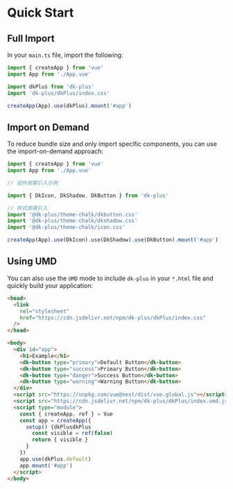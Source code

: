 # Quick Start

## Full Import

In your `main.ts`  file, import the following:

```ts
import { createApp } from 'vue'
import App from './App.vue'

import dkPlus from 'dk-plus'
import 'dk-plus/dkPlus/index.css'

createApp(App).use(dkPlus).mount('#app')
```

## Import on Demand

To reduce bundle size and only import specific components, you can use the import-on-demand approach:

```ts
import { createApp } from 'vue'
import App from './App.vue'

// 组件按需引入示例

import { DkIcon, DkShadow, DkButton } from 'dk-plus'

// 样式按需引入
import '@dk-plus/theme-chalk/dkbutton.css'
import '@dk-plus/theme-chalk/dkshadow.css'
import '@dk-plus/theme-chalk/icon.css'

createApp(App).use(DkIcon).use(DkShadow).use(DkButton).mount('#app')
```

## Using UMD

You can also use the `UMD` mode to include `dk-plus` in your `*.html` file and quickly build your application:

```html
<head>
  <link
    rel="stylesheet"
    href="https://cdn.jsdelivr.net/npm/dk-plus/dkPlus/index.css"
  />
</head>

<body>
  <div id="app">
    <h1>Example</h1>
    <dk-button type="primary">Default Button</dk-button>
    <dk-button type="success">Primary Button</dk-button>
    <dk-button type="danger">Success Button</dk-button>
    <dk-button type="warning">Warning Button</dk-button>
  </div>
  <script src="https://unpkg.com/vue@next/dist/vue.global.js"></script>
  <script src="https://cdn.jsdelivr.net/npm/dk-plus/dkPlus/index.umd.js"></script>
  <script type="module">
    const { createApp, ref } = Vue
    const app = createApp({
      setup() {dkPlusdkPlus
        const visible = ref(false)
        return { visible }
      }
    })
    app.use(dkPlus.default)
    app.mount('#app')
  </script>
</body>
```

